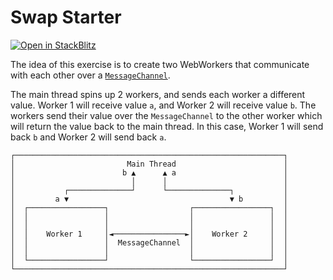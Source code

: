 # Swap Starter

[![Open in StackBlitz](https://developer.stackblitz.com/img/open_in_stackblitz.svg)](https://stackblitz.com/github/stackblitz/ng-be-workshop/tree/main/exercises/webworkers/3-message-channel?file=src%2Findex.html)

The idea of this exercise is to create two WebWorkers that communicate with each other over a 
[`MessageChannel`](https://developer.mozilla.org/en-US/docs/Web/API/MessageChannel).

The main thread spins up 2 workers, and sends each worker a different value. Worker 1 will receive value `a`, 
and Worker 2 will receive value `b`. The workers send their value over the `MessageChannel` to the other worker 
which will return the value back to the main thread. In this case, Worker 1 will send back `b` and Worker 2 
will send back `a`.


```
┌────────────────────────────────────────────────────────────┐
│                         Main Thread                        │
│                        b ▲      ▲ a                        │
│                          │      │                          │
│           ┌──────────────┘      └──────────────┐           │
│         a ▼                                    ▼ b         │
│  ┌─────────────────┐                  ┌─────────────────┐  │
│  │                 │                  │                 │  │
│  │                 │                  │                 │  │
│  │    Worker 1     │◄────────────────►│    Worker 2     │  │
│  │                 │  MessageChannel  │                 │  │
│  │                 │                  │                 │  │
│  └─────────────────┘                  └─────────────────┘  │
└────────────────────────────────────────────────────────────┘
```
